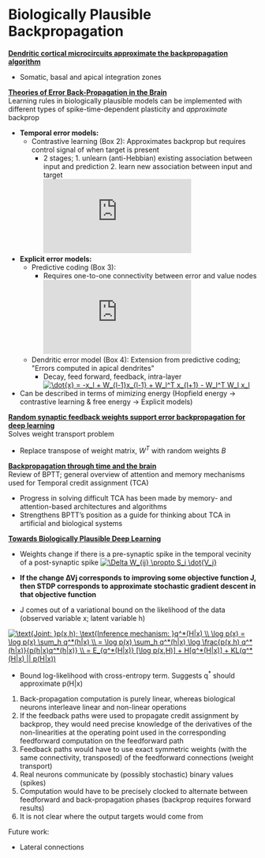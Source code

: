 # Biologically Plausible Backpropagation  

**[Dendritic cortical microcircuits approximate the backpropagation algorithm](https://papers.nips.cc/paper/8089-dendritic-cortical-microcircuits-approximate-the-backpropagation-algorithm.pdf)**
* Somatic, basal and apical integration zones

**[Theories of Error Back-Propagation in the Brain](https://www.sciencedirect.com/science/article/pii/S1364661319300129)**  
Learning rules in biologically plausible models can be implemented with different types of spike-time-dependent plasticity and *approximate* backprop
* **Temporal error models:**
  * Contrastive learning (Box 2): Approximates backprop but requires control signal of when target is present
    * 2 stages; 1. unlearn (anti-Hebbian) existing association between input and prediction 2. learn new association between input and target  
    ![](https://latex.codecogs.com/gif.latex?%5Ccenter%20%5CDelta%20W%20%5Csim%20%28t%20-%20x_L%29x%5ET_%7BL-1%7D%20%3D%20-%20x_L%20x%5ET_%7BL-1%7D%20&plus;%20t%20x%5ET_%7BL-1%7D%20%5Cnewline%20%5Ccenter%20%5CDelta%20W%20%5Csim%20%5Cdelta_L%20x%5ET_%7BL-1%7D)
* **Explicit error models:**
  * Predictive coding (Box 3):
    * Requires one-to-one connectivity between error and value nodes  
    ![](https://latex.codecogs.com/gif.latex?%5Ctext%7BError%20Node%3A%20%7D%20%5Cdelta_l%20%3D%20x_l%20-%20W_%7Bl-1%7D%20x_%7Bl-1%7D%20%5Cnewline%20%5Ctext%7BValue%20Node%3A%20%7D%5Cdot%7Bx%7D%20%3D%20-%20%5Cdelta_l%20&plus;%20W_l%5ET%20%5Cdelta_%7Bl&plus;1%7D)
  * Dendritic error model (Box 4): Extension from predictive coding; "Errors computed in apical dendrites"
    * Decay, feed forward, feedback, intra-layer  
    <a href="https://www.codecogs.com/eqnedit.php?latex=\dot{x}&space;=&space;-x_l&space;&plus;&space;W_{l-1}x_{l-1}&space;&plus;&space;W_l^T&space;x_{l&plus;1}&space;-&space;W_l^T&space;W_l&space;x_l" target="_blank"><img src="https://latex.codecogs.com/gif.latex?\dot{x}&space;=&space;-x_l&space;&plus;&space;W_{l-1}x_{l-1}&space;&plus;&space;W_l^T&space;x_{l&plus;1}&space;-&space;W_l^T&space;W_l&space;x_l" title="\dot{x} = -x_l + W_{l-1}x_{l-1} + W_l^T x_{l+1} - W_l^T W_l x_l" /></a>
* Can be described in terms of mimizing energy (Hopfield energy &rarr; contrastive learning & free energy &rarr; Explicit models)

**[Random synaptic feedback weights support error backpropagation for deep learning](https://www.nature.com/articles/ncomms13276)**  
Solves weight transport problem
* Replace transpose of weight matrix, *W<sup>T</sup>* with random weights *B*

**[Backpropagation through time and the brain](https://reader.elsevier.com/reader/sd/pii/S0959438818302009?token=5BD5FEC9246457E7B82A1D05CF9552D0A225AB8D2019AAA0B40DCC24F5578198F246669B22A804E1B99C966BAA4EF6C6)**  
Review of BPTT; general overview of attention and memory mechanisms used for Temporal credit assignment (TCA)
* Progress in solving difficult TCA has been made by memory- and attention-based architectures and algorithms
* Strengthens BPTT’s position as a guide for thinking about TCA in artificial and biological systems

**[Towards Biologically Plausible Deep Learning](https://arxiv.org/pdf/1502.04156.pdf?utm_content=buffer22202&utm_medium=social&utm_source=plus.google.com&utm_campaign=buffer)**
* Weights change if there is a pre-synaptic spike in the temporal vecinity of a post-synaptic spike
<a href="https://www.codecogs.com/eqnedit.php?latex=\Delta&space;W_{ij}&space;\propto&space;S_i&space;\dot{V_j}" target="_blank"><img src="https://latex.codecogs.com/gif.latex?\Delta&space;W_{ij}&space;\propto&space;S_i&space;\dot{V_j}" title="\Delta W_{ij} \propto S_i \dot{V_j}" /></a>

* **If the change ∆Vj corresponds to improving some objective function J, then STDP corresponds to approximate stochastic gradient descent in that objective function**

* J comes out of a variational bound on the likelihood of the data (observed variable x; latent variable h)

<a href="https://www.codecogs.com/eqnedit.php?latex=\text{Joint:&space;}p(x,h);&space;\text{Inference&space;mechanism:&space;}q^*(H|x)&space;\\&space;\log&space;p(x)&space;=&space;\log&space;p(x)&space;\sum_h&space;q^*(h|x)&space;\\&space;=&space;\log&space;p(x)&space;\sum_h&space;q^*(h|x)&space;\log&space;\frac{p(x,h)&space;q^*(h|x)}{p(h|x)q^*(h|x)}&space;\\&space;=&space;E_{q^*(H|x)}&space;[\log&space;p(x,H)]&space;&plus;&space;H[q^*(H|x)]&space;&plus;&space;KL(q^*(H|x)&space;||&space;p(H|x))" target="_blank"><img src="https://latex.codecogs.com/gif.latex?\text{Joint:&space;}p(x,h);&space;\text{Inference&space;mechanism:&space;}q^*(H|x)&space;\\&space;\log&space;p(x)&space;=&space;\log&space;p(x)&space;\sum_h&space;q^*(h|x)&space;\\&space;=&space;\log&space;p(x)&space;\sum_h&space;q^*(h|x)&space;\log&space;\frac{p(x,h)&space;q^*(h|x)}{p(h|x)q^*(h|x)}&space;\\&space;=&space;E_{q^*(H|x)}&space;[\log&space;p(x,H)]&space;&plus;&space;H[q^*(H|x)]&space;&plus;&space;KL(q^*(H|x)&space;||&space;p(H|x))" title="\text{Joint: }p(x,h); \text{Inference mechanism: }q^*(H|x) \\ \log p(x) = \log p(x) \sum_h q^*(h|x) \\ = \log p(x) \sum_h q^*(h|x) \log \frac{p(x,h) q^*(h|x)}{p(h|x)q^*(h|x)} \\ = E_{q^*(H|x)} [\log p(x,H)] + H[q^*(H|x)] + KL(q^*(H|x) || p(H|x))" /></a>
* Bound log-likelihood with cross-entropy term. Suggests q<sup>\*</sup> should approximate p(H|x)


1. Back-propagation computation is purely linear, whereas biological neurons interleave linear and non-linear operations
2. If the feedback paths were used to propagate credit assignment by backprop, they would need precise knowledge of the derivatives of the non-linearities at the operating point used in the corresponding feedforward computation on the feedforward
path
3. Feedback paths would have to use exact symmetric weights (with the same connectivity,
transposed) of the feedforward connections (weight transport)
4. Real neurons communicate by (possibly stochastic) binary values
(spikes)
5. Computation would have to be precisely clocked to alternate between feedforward and back-propagation phases (backprop requires forward results)
6. It is not clear where the output targets would come from

Future work:
* Lateral connections
